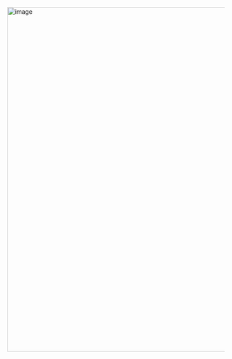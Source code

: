 <img width="800" alt="image" src="https://github.com/user-attachments/assets/88f1c436-9442-4bc1-bdbf-9ec93296075a">
